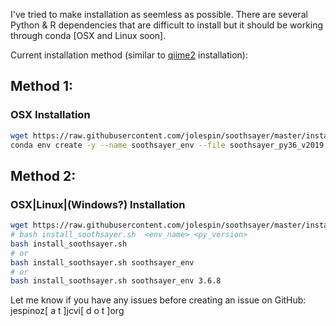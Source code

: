 I've tried to make installation as seemless as possible.  There are several Python & R dependencies that are difficult to install but it should be working through conda [OSX and Linux soon].

Current installation method (similar to [qiime2](https://docs.qiime2.org/2019.4/install/native/) installation):

## Method 1:
### OSX Installation
```bash
wget https://raw.githubusercontent.com/jolespin/soothsayer/master/install/soothsayer_py36_v2019.06.yml
conda env create -y --name soothsayer_env --file soothsayer_py36_v2019.06.yml
```

## Method 2:
### OSX|Linux|(Windows?) Installation
```bash
wget https://raw.githubusercontent.com/jolespin/soothsayer/master/install/install_soothsayer.sh
# bash install_soothsayer.sh  <env_name> <py_version>
bash install_soothsayer.sh 
# or
bash install_soothsayer.sh soothsayer_env
# or
bash install_soothsayer.sh soothsayer_env 3.6.8
```

Let me know if you have any issues before creating an issue on GitHub:
jespinoz[ a t ]jcvi[ d o t ]org
